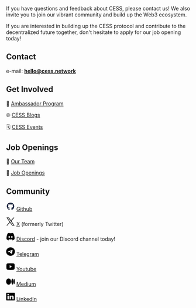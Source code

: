 If you have questions and feedback about CESS, please contact us! We also invite you to join our vibrant community and build up the Web3 ecosystem.

If you are interested in building up the CESS protocol and contribute to the decentralized future together, don't hesitate to apply for our job opening today!

## Contact

e-mail: [**hello@cess.network**](mailto:hello@cess.cloud)

## Get Involved

👀 [Ambassador Program](https://cess.network/ambassador.html)

🌐 [CESS Blogs](https://cess.network/posts/news)

🗓 [CESS Events](https://cess.network/posts/events)

## Job Openings

👥 [Our Team](https://cess.network/team.html)

📝 [Job Openings](https://cess.network/jobs.html)

## Community

<img src="../assets/others/icons/github.png" alt="" data-size="line"> [Github](https://github.com/CESSProject)

<img src="../assets/others/icons/x.png" alt="" data-size="line"> [X](https://twitter.com/CESS_Storage) (formerly Twitter)

<img src="../assets/others/icons/discord.png" alt="" data-size="line"> [Discord](https://discord.gg/cess) - join our Discord channel today!

<img src="../assets/others/icons/telegram.png" alt="" data-size="line"> [Telegram](https://t.me/CESS_Storage_official)

<img src="../assets/others/icons/youtube.png" alt="" data-size="line"> [Youtube](https://www.youtube.com/@cess_storage2312)

<img src="../assets/others/icons/medium.png" alt="" data-size="line"> [Medium](https://medium.com/@CESS_LAB)

<img src="../assets/others/icons/linkedin.png" alt="" data-size="line"> [LinkedIn](https://www.linkedin.com/company/cumulus-encrypted-storage-system)
